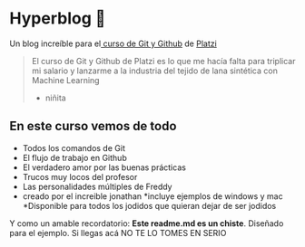 # Hyperblog 💚
Un blog increíble para el[ curso de Git y Github](https://platzi.com/cursos/git-github/ " curso de Git y Github") de [Platzi](https://platzi.com/ "Platzi")
> El curso de Git y Github de Platzi es lo que me hacía falta para triplicar mi salario y lanzarme a la industria del tejido de lana sintética con Machine Learning
> - niñita

## En este curso vemos de todo
* Todos los comandos de Git
* El flujo de trabajo en Github
* El verdadero amor por las buenas prácticas
* Trucos muy locos del profesor
* Las personalidades múltiples de Freddy
* creado por el increible jonathan
*incluye ejemplos de windows y mac
*Disponible para todos los jodidos que quieran dejar de ser jodidos 

Y como un amable recordatorio: **Este readme.md es un chiste**.  Diseñado para el ejemplo. Si llegas acá NO TE LO TOMES EN SERIO 